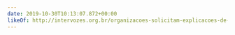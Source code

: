 ```yaml
---
date: 2019-10-30T10:13:07.872+00:00
likeOf: http://intervozes.org.br/organizacoes-solicitam-explicacoes-de-bolsonaro-sobre-monitoramento-de-protestos/
---
```


